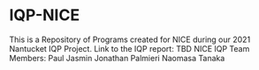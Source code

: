 # IQP-NICE
This is a Repository of Programs created for NICE during our 2021 Nantucket IQP Project.
Link to the IQP report: TBD
NICE IQP Team Members:
Paul Jasmin
Jonathan Palmieri 
Naomasa Tanaka
